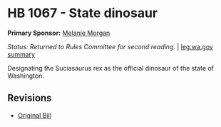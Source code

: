 # HB 1067 - State dinosaur
**Primary Sponsor:** [Melanie Morgan](/person/leg/morgan_me.md)

*Status: Returned to Rules Committee for second reading.* | [leg.wa.gov summary](https://app.leg.wa.gov/billsummary?BillNumber=1067&Year=2021)

Designating the Suciasaurus rex as the official dinosaur of the state of Washington.

## Revisions
* [Original Bill](1/)